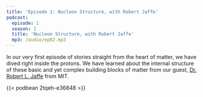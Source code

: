 ```yaml
---
title: 'Episode 1: Nucleon Structure, with Robert Jaffe'
podcast:
  episode: 1
  season: 1
  title: 'Nucleon Structure, with Robert Jaffe'
  mp3: /audio/ep02.mp3
---
```


In our very first episode of stories straight from the heart of matter, we have dived right inside the protons. We have learned about the internal structure of these basic and yet complex building blocks of matter from our guest, [Dr. Robert L. Jaffe](/guests/jaffe) from MIT.

<!-- {{< audio src="/audio/ep01.mp3" >}} -->
{{< podbean 2tqeh-e36848 >}}
